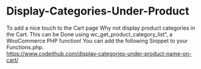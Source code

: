 # Display-Categories-Under-Product
To add a nice touch to the Cart page Why not display product categories in the Cart. This can be Done using wc_get_product_category_list“, a WooCommerce PHP function! You can add the following Snippet to your Functions.php.<br>
https://www.codeithub.com/display-categories-under-product-name-on-cart/
